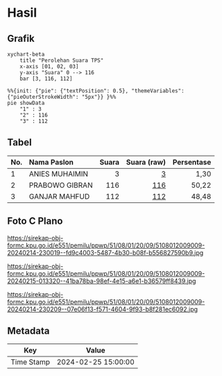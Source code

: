 # Hasil

## Grafik

```mermaid
xychart-beta
    title "Perolehan Suara TPS"
    x-axis [01, 02, 03]
    y-axis "Suara" 0 --> 116
    bar [3, 116, 112]
```

```mermaid
%%{init: {"pie": {"textPosition": 0.5}, "themeVariables": {"pieOuterStrokeWidth": "5px"}} }%%
pie showData
    "1" : 3
    "2" : 116
    "3" : 112
```

## Tabel

| No. | Nama Paslon    | Suara | Suara (raw) | Persentase |
|:--- |:-------------- | -----:| -----------:| ----------:|
| 1   | ANIES MUHAIMIN | 3     | [3][p-1]    | 1,30       |
| 2   | PRABOWO GIBRAN | 116   | [116][p-2]  | 50,22      |
| 3   | GANJAR MAHFUD  | 112   | [112][p-3]  | 48,48      |


[p-1]: https://github.com/gigit-pemilu/pemilu-2024-51-bali/blob/main/pilpres/hitung-suara/sub/51-bali/sub/08-buleleng/sub/01-gerokgak/sub/2009-gerokgak/sub/009-tps/sub/paslon-1.txt
[p-2]: https://github.com/gigit-pemilu/pemilu-2024-51-bali/blob/main/pilpres/hitung-suara/sub/51-bali/sub/08-buleleng/sub/01-gerokgak/sub/2009-gerokgak/sub/009-tps/sub/paslon-2.txt
[p-3]: https://github.com/gigit-pemilu/pemilu-2024-51-bali/blob/main/pilpres/hitung-suara/sub/51-bali/sub/08-buleleng/sub/01-gerokgak/sub/2009-gerokgak/sub/009-tps/sub/paslon-3.txt

## Foto C Plano

https://sirekap-obj-formc.kpu.go.id/e551/pemilu/ppwp/51/08/01/20/09/5108012009009-20240214-230019--fd9c4003-5487-4b30-b08f-b556827590b9.jpg

https://sirekap-obj-formc.kpu.go.id/e551/pemilu/ppwp/51/08/01/20/09/5108012009009-20240215-013320--41ba78ba-98ef-4e15-a6e1-b36579ff8439.jpg

https://sirekap-obj-formc.kpu.go.id/e551/pemilu/ppwp/51/08/01/20/09/5108012009009-20240214-230209--07e06f13-f571-4604-9f93-b8f281ec6092.jpg


## Metadata

| Key        | Value               |
| ---------- | ------------------- |
| Time Stamp | 2024-02-25 15:00:00 |



